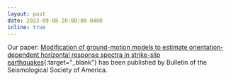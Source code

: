```yaml
---
layout: post
date: 2023-09-08 20:00:00-0400
inline: true
---
```


Our paper: [Modification of ground-motion models to estimate orientation-dependent horizontal response spectra in strike-slip earthquakes](https://doi.org/10.1785/0120230084){:target="_blank"} has been published by Bulletin of the Seismological Society of America.
